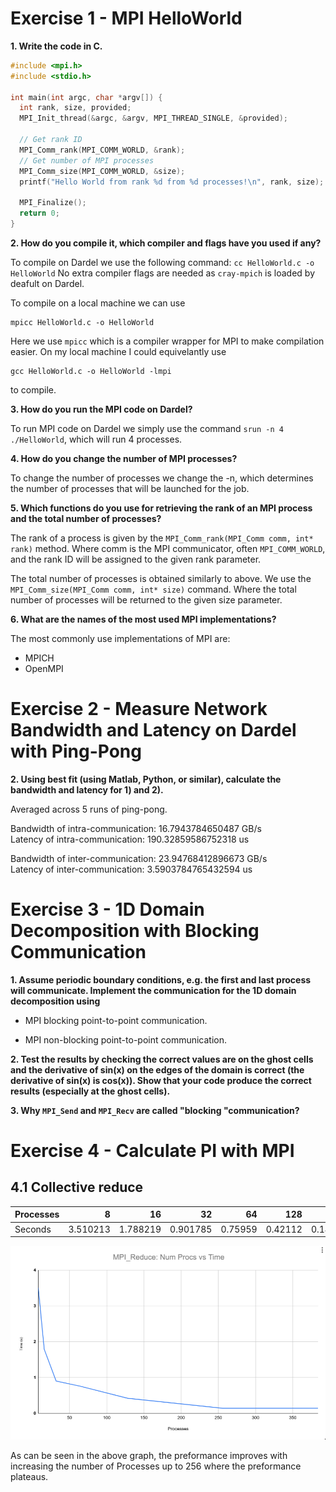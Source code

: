 # Exercise 1 - MPI HelloWorld

**1. Write the code in C.**

```c
#include <mpi.h>
#include <stdio.h>

int main(int argc, char *argv[]) {
  int rank, size, provided;
  MPI_Init_thread(&argc, &argv, MPI_THREAD_SINGLE, &provided);

  // Get rank ID
  MPI_Comm_rank(MPI_COMM_WORLD, &rank);
  // Get number of MPI processes
  MPI_Comm_size(MPI_COMM_WORLD, &size);
  printf("Hello World from rank %d from %d processes!\n", rank, size);

  MPI_Finalize();
  return 0;
}
```

**2. How do you compile it, which compiler and flags have you used if any?** 

To compile on Dardel we use the following command: `cc HelloWorld.c -o HelloWorld`
No extra compiler flags are needed as `cray-mpich` is loaded by deafult on Dardel.

To compile on a local machine we can use 

```
mpicc HelloWorld.c -o HelloWorld
```

Here we use `mpicc` which is a compiler wrapper for MPI to make compilation easier. 
On my local machine I could equivelantly use 

```
gcc HelloWorld.c -o HelloWorld -lmpi
```

to compile.

**3. How do you run the MPI code on Dardel?**

To run MPI code on Dardel we simply use the command `srun -n 4 ./HelloWorld`, which 
will run 4 processes.

**4. How do you change the number of MPI processes?**

To change the number of processes we change the -n, which determines the number of 
processes that will be launched for the job. 

**5. Which functions do you use for retrieving the rank of an MPI process and the total number of processes?**

The rank of a process is given by the `MPI_Comm_rank(MPI_Comm comm, int* rank)` method.
Where comm is the MPI communicator, often `MPI_COMM_WORLD`, and the rank ID will be assigned 
to the given rank parameter. 

The total number of processes is obtained similarly to above. We use the 
`MPI_Comm_size(MPI_Comm comm, int* size)` command. Where the total number of processes will be returned to the 
given size parameter. 

**6. What are the names of the most used MPI implementations?**

The most commonly use implementations of MPI are:

- MPICH 
- OpenMPI

# Exercise 2 - Measure Network Bandwidth and Latency on Dardel with Ping-Pong

**2. Using best fit (using Matlab, Python, or similar), calculate the bandwidth and latency for 1) and 2).**

Averaged across 5 runs of ping-pong. 

Bandwidth of intra-communication:   16.7943784650487 GB/s \
Latency of intra-communication:     190.32859586752318 us

Bandwidth of inter-communication:   23.94768412896673 GB/s \
Latency of inter-communication:     3.5903784765432594 us

# Exercise 3 - 1D Domain Decomposition with Blocking Communication

**1. Assume periodic boundary conditions, e.g. the first and last process will communicate. Implement the communication for the 1D domain decomposition using**

* MPI blocking point-to-point communication. 

* MPI non-blocking point-to-point communication. 

**2. Test the results by checking the correct values are on the ghost cells and the derivative of sin(x) on the edges of the domain is correct (the derivative of sin(x) is cos(x)). Show that your code produce the correct results (especially at the ghost cells).**

**3. Why ```MPI_Send``` and ```MPI_Recv``` are called "blocking "communication?**


# Exercise 4 - Calculate PI with MPI

## 4.1 Collective reduce 

| Processes |        8 |       16 |       32 |      64 |     128 |      256 |      384 |
|-----------|---------:|---------:|---------:|--------:|--------:|---------:|---------:|
| Seconds   | 3.510213 | 1.788219 | 0.901785 | 0.75959 | 0.42112 | 0.140007 | 0.142021 |


![graph](task4/mpi_reduce_graph.png)

As can be seen in the above graph, the preformance improves with increasing the number of Processes
up to 256 where the preformance plateaus. 
